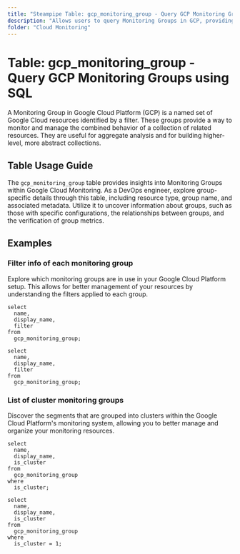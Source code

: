 ```yaml
---
title: "Steampipe Table: gcp_monitoring_group - Query GCP Monitoring Groups using SQL"
description: "Allows users to query Monitoring Groups in GCP, providing insights into various group configurations and their associated metrics."
folder: "Cloud Monitoring"
---
```


# Table: gcp_monitoring_group - Query GCP Monitoring Groups using SQL

A Monitoring Group in Google Cloud Platform (GCP) is a named set of Google Cloud resources identified by a filter. These groups provide a way to monitor and manage the combined behavior of a collection of related resources. They are useful for aggregate analysis and for building higher-level, more abstract collections.

## Table Usage Guide

The `gcp_monitoring_group` table provides insights into Monitoring Groups within Google Cloud Monitoring. As a DevOps engineer, explore group-specific details through this table, including resource type, group name, and associated metadata. Utilize it to uncover information about groups, such as those with specific configurations, the relationships between groups, and the verification of group metrics.

## Examples

### Filter info of each monitoring group
Explore which monitoring groups are in use in your Google Cloud Platform setup. This allows for better management of your resources by understanding the filters applied to each group.

```sql+postgres
select
  name,
  display_name,
  filter
from
  gcp_monitoring_group;
```

```sql+sqlite
select
  name,
  display_name,
  filter
from
  gcp_monitoring_group;
```

### List of cluster monitoring groups
Discover the segments that are grouped into clusters within the Google Cloud Platform's monitoring system, allowing you to better manage and organize your monitoring resources.

```sql+postgres
select
  name,
  display_name,
  is_cluster
from
  gcp_monitoring_group
where
  is_cluster;
```

```sql+sqlite
select
  name,
  display_name,
  is_cluster
from
  gcp_monitoring_group
where
  is_cluster = 1;
```